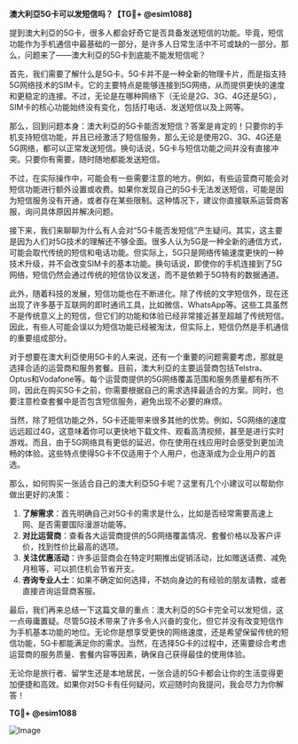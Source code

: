 **澳大利亞5G卡可以发短信吗？【TG💪+ @esim1088】**

提到澳大利亞的5G卡，很多人都会好奇它是否具备发送短信的功能。毕竟，短信功能作为手机通信中最基础的一部分，是许多人日常生活中不可或缺的一部分。那么，问题来了——澳大利亞的5G卡到底能不能发短信呢？

首先，我们需要了解什么是5G卡。5G卡并不是一种全新的物理卡片，而是指支持5G网络技术的SIM卡。它的主要特点是能够连接到5G网络，从而提供更快的速度和更稳定的连接。不过，无论是在哪种网络下（无论是2G、3G、4G还是5G），SIM卡的核心功能始终没有变化，包括打电话、发送短信以及上网等。

那么，回到问题本身：澳大利亞的5G卡能否发短信？答案是肯定的！只要你的手机支持短信功能，并且已经激活了短信服务，那么无论是使用2G、3G、4G还是5G网络，都可以正常发送短信。换句话说，5G卡与短信功能之间并没有直接冲突。只要你有需要，随时随地都能发送短信。

不过，在实际操作中，可能会有一些需要注意的地方。例如，有些运营商可能会对短信功能进行额外设置或收费。如果你发现自己的5G卡无法发送短信，可能是因为短信服务没有开通，或者存在某些限制。这种情况下，建议你直接联系运营商客服，询问具体原因并解决问题。

接下来，我们来聊聊为什么有人会对“5G卡能否发短信”产生疑问。其实，这主要是因为人们对5G技术的理解还不够全面。很多人认为5G是一种全新的通信方式，可能会取代传统的短信和电话功能。但实际上，5G只是网络传输速度更快的一种技术升级，并不会改变SIM卡的基本功能。换句话说，即使你的手机连接到了5G网络，短信仍然会通过传统的短信协议发送，而不是依赖于5G特有的数据通道。

此外，随着科技的发展，短信功能也在不断进化。除了传统的文字短信外，现在还出现了许多基于互联网的即时通讯工具，比如微信、WhatsApp等。这些工具虽然不是传统意义上的短信，但它们的功能和体验已经非常接近甚至超越了传统短信。因此，有些人可能会误以为短信功能已经被淘汰，但实际上，短信仍然是手机通信的重要组成部分。

对于想要在澳大利亞使用5G卡的人来说，还有一个重要的问题需要考虑，那就是选择合适的运营商和服务套餐。目前，澳大利亞的主要运营商包括Telstra、Optus和Vodafone等。每个运营商提供的5G网络覆盖范围和服务质量都有所不同，因此在购买5G卡之前，你需要根据自己的需求选择最适合的方案。同时，也要注意检查套餐中是否包含短信服务，避免出现不必要的麻烦。

当然，除了短信功能之外，5G卡还能带来很多其他的优势。例如，5G网络的速度远远超过4G，这意味着你可以更快地下载文件、观看高清视频，甚至是进行实时游戏。而且，由于5G网络具有更低的延迟，你在使用在线应用时会感受到更加流畅的体验。这些特点使得5G卡不仅适用于个人用户，也逐渐成为企业用户的首选。

那么，如何购买一张适合自己的澳大利亞5G卡呢？这里有几个小建议可以帮助你做出更好的决策：

1. **了解需求**：首先明确自己对5G卡的需求是什么，比如是否经常需要高速上网、是否需要国际漫游功能等。
2. **对比运营商**：查看各大运营商提供的5G网络覆盖情况、套餐价格以及客户评价，找到性价比最高的选项。
3. **关注优惠活动**：许多运营商会在特定时期推出促销活动，比如赠送话费、减免月租等，可以抓住机会节省开支。
4. **咨询专业人士**：如果不确定如何选择，不妨向身边的有经验的朋友请教，或者直接咨询运营商客服。

最后，我们再来总结一下这篇文章的重点：澳大利亞的5G卡完全可以发短信，这一点毋庸置疑。尽管5G技术带来了许多令人兴奋的变化，但它并没有改变短信作为手机基本功能的地位。无论你是想享受更快的网络速度，还是希望保留传统的短信功能，5G卡都能满足你的需求。当然，在选择5G卡的过程中，还需要综合考虑运营商的服务质量、套餐内容等因素，确保自己获得最佳的使用体验。

无论你是旅行者、留学生还是本地居民，一张合适的5G卡都会让你的生活变得更加便捷和高效。如果你对5G卡有任何疑问，欢迎随时向我提问，我会尽力为你解答！

**TG💪+ @esim1088**

![Image](https://i.postimg.cc/4NQfJmqS/Snipaste-2025-05-13-00-14-12.png)